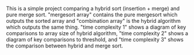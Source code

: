 This is a simple project comparing a hybrid sort (insertion + merge) and pure merge sort.
"mergesort array" contains the pure mergesort which outputs the sorted array and "combination array" is the hybrid algorithm which outputs the same thing.
"time complexity 1" shows a diagram of key comparisons to array size of hybrid algorithm, "time complexity 2" shows a diagram of key comparisons to threshold, and "time complexity 3" shows the comparison between hybrid and merge sort.

